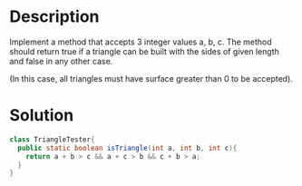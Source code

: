 # Description
Implement a method that accepts 3 integer values a, b, c. The method should return true if a triangle can be built with the sides of given length and false in any other case.

(In this case, all triangles must have surface greater than 0 to be accepted).

# Solution
```java
class TriangleTester{
  public static boolean isTriangle(int a, int b, int c){
    return a + b > c && a + c > b && c + b > a;
  }
}
```
